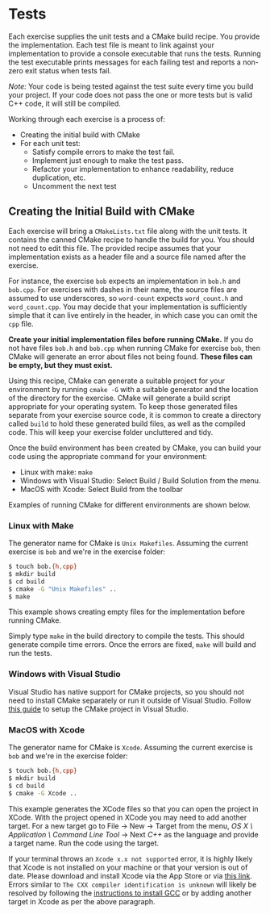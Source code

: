 # Tests

Each exercise supplies the unit tests and a CMake build recipe.  You
provide the implementation.
Each test file is meant to link against your implementation to provide a
console executable that runs the tests.  Running the test executable
prints messages for each failing test and reports a non-zero exit status
when tests fail.

*Note:* Your code is being tested against the test suite every time you build
your project. If your code does not pass the one or more tests but is valid C++
code, it will still be compiled.

Working through each exercise is a process of:

* Creating the initial build with CMake
* For each unit test:
  * Satisfy compile errors to make the test fail.
  * Implement just enough to make the test pass.
  * Refactor your implementation to enhance readability, reduce duplication, etc.
  * Uncomment the next test

## Creating the Initial Build with CMake

Each exercise will bring a `CMakeLists.txt` file along with the unit
tests.  It contains the canned CMake recipe to handle the build for you.
You should not need to edit this file.  The provided recipe assumes that
your implementation exists as a header file and a source file named after
the exercise.

For instance, the exercise `bob` expects an implementation in `bob.h`
and `bob.cpp`.  For exercises with dashes in their name, the source
files are assumed to use underscores, so `word-count` expects
`word_count.h` and `word_count.cpp`.  You may decide that your
implementation is sufficiently simple that it can live entirely in the
header, in which case you can omit the `cpp` file.

**Create your initial implementation files before running CMake.**  If
you do not have files `bob.h` and `bob.cpp` when running
CMake for exercise `bob`, then CMake will generate an error about files
not being found.  **These files can be empty, but they must exist.**

Using this recipe, CMake can generate a suitable project for your environment
by running `cmake -G` with a suitable generator and the location of the
directory for the exercise.  CMake will generate a build script appropriate
for your operating system.  To keep those generated files separate from
your exercise source code, it is common to create a directory called `build`
to hold these generated build files, as well as the compiled code.  This
will keep your exercise folder uncluttered and tidy.

Once the build environment has been created by CMake, you can build your
code using the appropriate command for your environment:

* Linux with make: `make`
* Windows with Visual Studio: Select Build / Build Solution from the menu.
* MacOS with Xcode: Select Build from the toolbar

Examples of running CMake for different environments are shown below.

### Linux with Make

The generator name for CMake is `Unix Makefiles`.
Assuming the current exercise is `bob` and we're in the exercise folder:

```sh
$ touch bob.{h,cpp}
$ mkdir build
$ cd build
$ cmake -G "Unix Makefiles" ..
$ make
```

This example shows creating empty files for the implementation before
running CMake.

Simply type `make` in the build directory to compile the tests. This should
generate compile time errors. Once the errors are fixed, `make` will build and
run the tests.

### Windows with Visual Studio

Visual Studio has native support for CMake projects, so you should not need to
install CMake separately or run it outside of Visual Studio. Follow
[this guide](https://docs.microsoft.com/en-us/cpp/build/cmake-projects-in-visual-studio)
to setup the CMake project in Visual Studio.

### MacOS with Xcode

The generator name for CMake is `Xcode`.
Assuming the current exercise is `bob` and we're in the exercise folder:

```sh
$ touch bob.{h,cpp}
$ mkdir build
$ cd build
$ cmake -G Xcode ..
```

This example generates the XCode files so that you can open the project in XCode.
With the project opened in XCode you may need to add another target.
For a new target go to File -> New -> Target from the menu, _OS X \ Application \ Command Line Tool_ -> Next _C++_ as the language and provide a target name. Run the code using the target.

If your terminal throws an `Xcode x.x not supported` error, it is highly likely that Xcode is not installed on your machine or that your version is out of date.
Please download and install Xcode via the App Store or via [this link][web-xcode-download].
Errors similar to `The CXX compiler identification is unknown` will likely be resolved by following the [instructions to install GCC][cpp-installation-instructions] or by adding another target in Xcode as per the above paragraph.

[web-xcode-download]: https://apps.apple.com/us/app/xcode/id497799835?mt=12
[cpp-installation-instructions]: https://exercism.org/docs/tracks/cpp/installation
